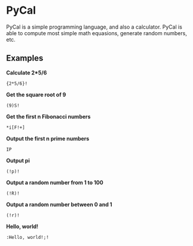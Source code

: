 # PyCal

PyCal is a simple programming language, and also a calculator. PyCal is able to compute most simple math equasions, generate random numbers, etc.

Examples
--------

**Calculate 2*5/6**

``{2*5/6}!``

**Get the square root of 9**

``(9)S!``

**Get the first n Fibonacci numbers**

``*i[F!+]``

**Output the first n prime numbers**

``IP``

**Output pi**

``(!p)!``

**Output a random number from 1 to 100**

``(!R)!``

**Output a random number between 0 and 1**

``(!r)!``

**Hello, world!**

``:Hello, world!;!``
